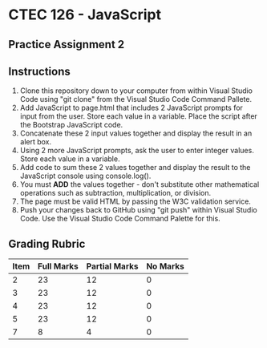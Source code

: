 # CTEC 126 - JavaScript

## Practice Assignment 2

## Instructions

1. Clone this repository down to your computer from within Visual Studio Code using "git clone" from the Visual Studio Code Command Pallete.
2. Add JavaScript to page.html that includes 2 JavaScript prompts for input from the user. Store each value in a variable. Place the script after the Bootstrap JavaScript code.
3. Concatenate these 2 input values together and display the result in an alert box.
4. Using 2 more JavaScript prompts, ask the user to enter integer values. Store each value in a variable.
5. Add code to sum these 2 values together and display the result to the JavaScript console using console.log().
6. You must **ADD** the values together - don't substitute other mathematical operations such as subtraction, multiplication, or division.
7. The page must be valid HTML by passing the W3C validation service.
8. Push your changes back to GitHub using "git push" within Visual Studio Code. Use the Visual Studio Code Command Palette for this.

## Grading Rubric

| Item | Full Marks  | Partial Marks | No Marks |
|:--|:--|:--|:--|
| 2 | 23 | 12 | 0 |
| 3 | 23 | 12 | 0 |
| 4 | 23 | 12 | 0 |
| 5 | 23 | 12 | 0 |
| 7 | 8 | 4 | 0 |
